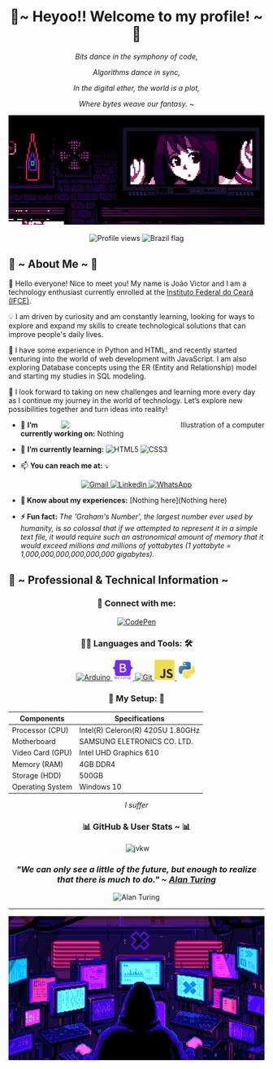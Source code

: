 <h1 align="center">💖​~ Heyoo!! Welcome to my profile! ~ 💖​</h1>

<div align="center">
  <div>
    <i>
      <p>Bits dance in the symphony of code,</p>
      <p>Algorithms dance in sync,</p>
      <p>In the digital ether, the world is a plot,</p>
      <p>Where bytes weave our fantasy. ~</p>
    </i>
  </div>
  <img src="./images/banner-top.gif" alt="Top Banner">
</div>

<p align="center">
  <img src="https://komarev.com/ghpvc/?username=jvkw&label=Profile%20views&color=0e75b6&style=flat" alt="Profile views" align="center">
  <img src="https://raw.githubusercontent.com/stevenrskelton/flag-icon/master/png/16/country-4x3/br.png" alt="Brazil flag" align="center">
</p>

## 🐺 ~ About Me ~ 🐺

👋 Hello everyone! Nice to meet you! My name is João Victor and I am a technology enthusiast currently enrolled at the <a href="https://ifce.edu.br/">Instituto Federal do Ceará (IFCE)</a>.

💡 I am driven by curiosity and am constantly learning, looking for ways to explore and expand my skills to create technological solutions that can improve people's daily lives.

🌟 I have some experience in Python and HTML, and recently started venturing into the world of web development with JavaScript. I am also exploring Database concepts using the ER (Entity and Relationship) model and starting my studies in SQL modeling.

🚀 I look forward to taking on new challenges and learning more every day as I continue my journey in the world of technology. Let’s explore new possibilities together and turn ideas into reality!

<p align="right">
  <img src="https://raw.githubusercontent.com/MicaelliMedeiros/micaellimedeiros/master/image/computer-illustration.png" alt="Illustration of a computer" width="400px" align="right">
</p>

- 🔭 **I’m currently working on:** Nothing

- 🌱 **I’m currently learning:**
  <img src="https://img.shields.io/badge/-HTML5-333333?style=flat&logo=HTML5" alt="HTML5">
  <img src="https://img.shields.io/badge/-CSS-333333?style=flat&logo=CSS3&logoColor=1572B6" alt="CSS3">

<!--

- 👯 I’m looking to collaborate on: **Nothing**

- 🤝 I’m looking for help with: **Nothing**

- 👨‍💻 All of my projects are available at: [Nothing here]

- 📝 I regularly write articles on: [Nothing here]

- 💬 Ask me about: **[Nothing] ( I'm antisocial ) <3**

-->

- 📫 **You can reach me at:** ⤵️

<p align="center">
  <a href="mailto:joaovictor.os064@gmail.com" title="Gmail">
    <img src="https://img.shields.io/badge/-Gmail-FF0000?style=flat-square&labelColor=FF0000&logo=gmail&logoColor=white" alt="Gmail">
  </a>
  <a href="https://www.linkedin.com/in/jo%C3%A3o-victor-oliveira-santos/" title="LinkedIn">
    <img src="https://img.shields.io/badge/-Linkedin-0e76a8?style=flat-square&logo=Linkedin&logoColor=white" alt="LinkedIn">
  </a>
  <a href="https://wa.me/558898252461" title="WhatsApp">
    <img src="https://img.shields.io/badge/-WhatsApp-25d366?style=flat-square&labelColor=25d366&logo=whatsapp&logoColor=white" alt="WhatsApp">
  </a>
  <!--
  <a href="#" title="Facebook">
    <img src="https://img.shields.io/badge/-Facebook-3b5998?style=flat-square&labelColor=3b5998&logo=facebook&logoColor=white" alt="Facebook">
  </a>
  <a href="#" title="Instagram">
    <img src="https://img.shields.io/badge/-Instagram-DF0174?style=flat-square&labelColor=DF0174&logo=instagram&logoColor=white" alt="Instagram">
  </a>
  -->
</p>

- **📄 Know about my experiences:** [Nothing here](Nothing here)

- **⚡ Fun fact:**
  _The 'Graham's Number', the largest number ever used by humanity, is so colossal that if we attempted to represent it in a simple text file, it would require such an astronomical amount of memory that it would exceed millions and millions of yottabytes (1 yottabyte = 1,000,000,000,000,000,000 gigabytes)._

## 📑​ ~ Professional & Technical Information ~

<h3 align="center">🔗​ Connect with me:</h3>

<div align="center">
  <a href="https://codepen.io/joão victor" target="_blank">
    <img align="center" src="https://raw.githubusercontent.com/rahuldkjain/github-profile-readme-generator/master/src/images/icons/Social/codepen.svg" alt="CodePen" height="30" width="40">
  </a>
</div>

<h3 align="center">👨‍💻 Languages and Tools: 🛠️​</h3>
<div align="center">
  <a href="https://www.arduino.cc/" target="_blank" rel="noreferrer">
    <img src="https://cdn.worldvectorlogo.com/logos/arduino-1.svg" alt="Arduino" width="40" height="40">
  </a>
  <a href="https://getbootstrap.com" target="_blank" rel="noreferrer">
    <img src="https://raw.githubusercontent.com/devicons/devicon/master/icons/bootstrap/bootstrap-plain-wordmark.svg" alt="Bootstrap" width="40" height="40">
  </a>
  <a href="https://git-scm.com/" target="_blank" rel="noreferrer">
    <img src="https://www.vectorlogo.zone/logos/git-scm/git-scm-icon.svg" alt="Git" width="40" height="40">
  </a>
  <a href="https://developer.mozilla.org/en-US/docs/Web/JavaScript" target="_blank" rel="noreferrer">
    <img src="https://raw.githubusercontent.com/devicons/devicon/master/icons/javascript/javascript-original.svg" alt="JavaScript" width="40" height="40">
  </a>
  <a href="https://www.python.org" target="_blank" rel="noreferrer">
    <img src="https://raw.githubusercontent.com/devicons/devicon/master/icons/python/python-original.svg" alt="Python" width="40" height="40">
  </a>
</div>

<h3 align="center">📃 My Setup: 📃</h3>

<div align="center">

| **Components**   | **Specifications**                |
|------------------|-----------------------------------|
| Processor (CPU)  | Intel(R) Celeron(R) 4205U 1.80GHz |
| Motherboard      | SAMSUNG ELETRONICS CO. LTD.       |
| Video Card (GPU) | Intel UHD Graphics 610            |
| Memory (RAM)     | 4GB DDR4                          |
| Storage (HDD)    | 500GB                             |
| Operating System | Windows 10                        |

_I suffer_

<!--
<img src="./images/comp-perifer.png" alt="Computer Image" style=" width: auto; height: auto; max-width: 350px; max-height: 350px; margin-left: 10px; border-radius: 10%">
</div>
-->

<div align="center">
  <h3 align="center">
    📊 GitHub & User Stats ~ 📊
  </h3>
  &nbsp;<img align="center" src="https://github-readme-stats.vercel.app/api?username=jvkw&show_icons=true&locale=en" alt="jvkw">
</div>

<div align="center">
  <h3 align="center">
    <i>"We can only see a little of the future, but enough to realize that there is much to do." ~ <a href="https://en.wikipedia.org/wiki/Alan_Turing">Alan Turing</a></i>
  </h3>
  <img src="https://upload.wikimedia.org/wikipedia/commons/thumb/7/79/Alan_Turing_az_1930-as_%C3%A9vekben.jpg/640px-Alan_Turing_az_1930-as_%C3%A9vekben.jpg" alt="Alan Turing" title="Alan Turing" width="200">
</div>

---

<img src="./images/banner-bottom.gif" alt="Bottom Banner">
